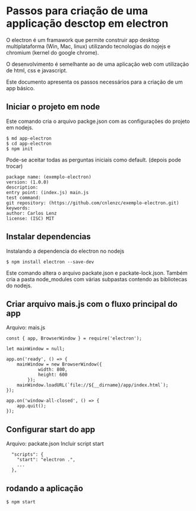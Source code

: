# Passos para criação de uma applicação desctop em electron

O electron é um framawork que permite construir app desktop multiplataforma (Win, Mac, linux) utilizando tecnologias do nojejs e chromium (kernel do google chrome).

O desenvolvimento é semelhante ao de uma aplicação web com utilização de html, css e javascript.

Este documento apresenta os passos necessários para a criação de um app básico.

## Iniciar o projeto em node

Este comando cria o arquivo packge.json com as configurações do projeto em nodejs.

```
$ md app-electron
$ cd app-electron
$ npm init
```

Pode-se aceitar todas as perguntas iniciais como default. (depois pode trocar)
```
package name: (exemplo-electron)
version: (1.0.0)
description:
entry point: (index.js) main.js
test command:
git repository: (https://github.com/cnlenzc/exemplo-electron.git)
keywords:
author: Carlos Lenz
license: (ISC) MIT
```

## Instalar dependencias

Instalando a dependencia do electron no nodejs

```
$ npm install electron --save-dev
```

Este comando altera o arquivo packate.json e packate-lock.json.
Também cria a pasta node_modules com várias subpastas contendo as bibliotecas do nodejs.


## Criar arquivo mais.js com o fluxo principal do app

Arquivo: mais.js
```
const { app, BrowserWindow } = require('electron');

let mainWindow = null;

app.on('ready', () => {
    mainWindow = new BrowserWindow({
            width: 800,
            height: 600
        });
    mainWindow.loadURL(`file://${__dirname}/app/index.html`);
});

app.on('window-all-closed', () => {
    app.quit();    
});
```

## Configurar start do app
Arquivo: packate.json
Incluir script start
```
  "scripts": {
    "start": "electron .",
    ...
  },
```

## rodando a aplicação

```
$ npm start
```
